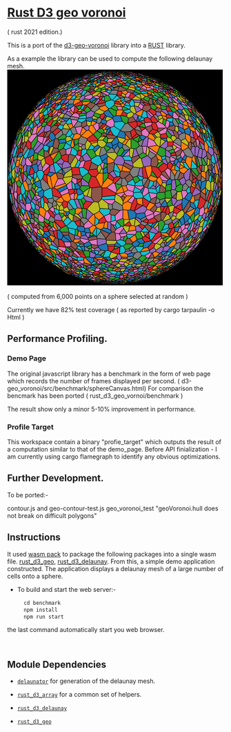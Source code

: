 # [Rust D3 geo voronoi](<https://github.com/martinfrances107/rust_d3_geo_voronoi>)

( rust 2021 edition.)

This is a port of the [d3-geo-voronoi](<https://github.com/Fil/d3-geo-voronoi>) library into a [RUST](<https://www.rust-lang.org/>) library.

 As a example the library can be used to compute the following delaunay mesh.
![Delaunay mesh from a set of random points on a sphere](./lamp.png "Delaunay mesh from a set of random points on a sphere")

( computed from 6,000 points on a sphere selected at random )

Currently we have 82% test coverage ( as reported by cargo tarpaulin -o Html )

## Performance Profiling.

### Demo Page
The original javascript library has a benchmark in the form of web page which records the number of frames displayed per second.
( d3-geo_voronoi/src/benchmark/sphereCanvas.html)
For comparison the bencmark has been ported
( rust_d3_geo_vornoi/benchmark )

The result show only a minor 5-10% improvement in performance.

### Profile Target
This workspace contain a binary "profie_target" which outputs the result of a computation similar to that of the demo_page.
Before API finialization - I am currently  using cargo flamegraph to identify any obvious optimizations.

## Further Development.

To be ported:-

contour.js and geo-contour-test.js
geo_voronoi_test "geoVoronoi.hull does not break on difficult polygons"


## Instructions
It used [wasm pack](<https://github.com/rustwasm/wasm-pack>) to package the following packages into a single wasm file. [rust_d3_geo](<https://github.com/martinfrances107/rust_d3_geo>), [rust_d3_delaunay](<https://github.com/martinfrances107/rust_d3_delaunay>). From this,  a simple demo application constructed.
The application displays a delaunay mesh of a large number of cells onto a sphere.

* To build and start the web server:-

        cd benchmark
        npm install
        npm run start

the last command automatically start you web browser.

<br/>

## Module Dependencies

* [`delaunator`]("https://github.com/mourner/delaunator-rs.git") for generation of the delaunay mesh.

* [`rust_d3_array`]("https://github.com/martinfrances107/rust_d3_array.git") for a common set of helpers.

* [`rust_d3_delaunay`]("https://github.com/martinfrances107/rust_d3_delaunay.git")

* [`rust_d3_geo`]("https://github.com/martinfrances107/rust_d3_geo.git")
